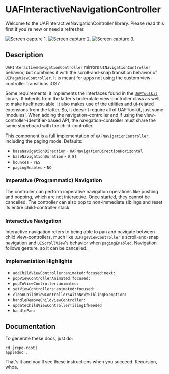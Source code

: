 # UAFInteractiveNavigationController

Welcome to the UAFInteractiveNavigationController library. Please read this
first if you're new or need a refresher.

![Screen capture 1.](https://dl.dropboxusercontent.com/u/305699/rhymes-navigation-1.mov.gif)
![Screen capture 2.](https://dl.dropboxusercontent.com/u/305699/rhymes-navigation-2.mov.gif)
![Screen capture 3.](https://dl.dropboxusercontent.com/u/305699/rhymes-navigation-3.mov.gif)

## Description

`UAFInteractiveNavigationController` mirrors `UINavigationController` behavior,
but combines it with the scroll-and-snap transition behavior of
`UIPageViewController`. It is meant for apps not using the custom
view-controller transitions iOS7.

Some requirements: it implements the interfaces found in the
[`UAFToolkit`](https://github.com/hlfcoding/UAFToolkit) library. It inherits
from the latter's boilerplate view-controller class as well, to make itself
nest-able. It also makes use of the utilities and ui-related extensions from
the latter. So, it doesn't require all of UAFToolkit, just some 'modules'. When
adding the navigation-controller and if using the
view-controller-identifier-based API, the navigation-controller must share the
same storyboard with the child-controller.

This component is a full implementation of `UAFNavigationController`, including
the paging mode. Defaults:

- `baseNavigationDirection` - `UAFNavigationDirectionHorizontal`
- `baseNavigationDuration` - `0.8f`
- `bounces` - `YES`
- `pagingEnabled` - `NO`

### Imperative (Programmatic) Navigation

The controller can perform imperative navigation operations like pushing and
popping, which are not interactive. Once started, they cannot be cancelled. The
controller can also pop to non-immediate siblings and reset its entire
child-controller stack.

### Interactive Navigation

Interactive navigation refers to being able to pan and navigate between child
view-controllers, much like `UIPageViewController`'s scroll-and-snap navigation
and `UIScrollView`'s behavior when `pagingEnabled`. Navigation follows gesture,
so it can be cancelled.

### Implementation Highlights

- `addChildViewController:animated:focused:next:`
- `popViewControllerAnimated:focused:`
- `popToViewController:animated:`
- `setViewControllers:animated:focused:`
- `cleanChildViewControllersWithNextSiblingExemption:`
- `handleRemoveChildViewController:`
- `updateChildViewControllerTilingIfNeeded`
- `handlePan:`

## Documentation

To generate these docs, just do:

    cd [repo-root]
    appledoc .

That's it and you'll see these instructions when you succeed. Recursion, whoa.
